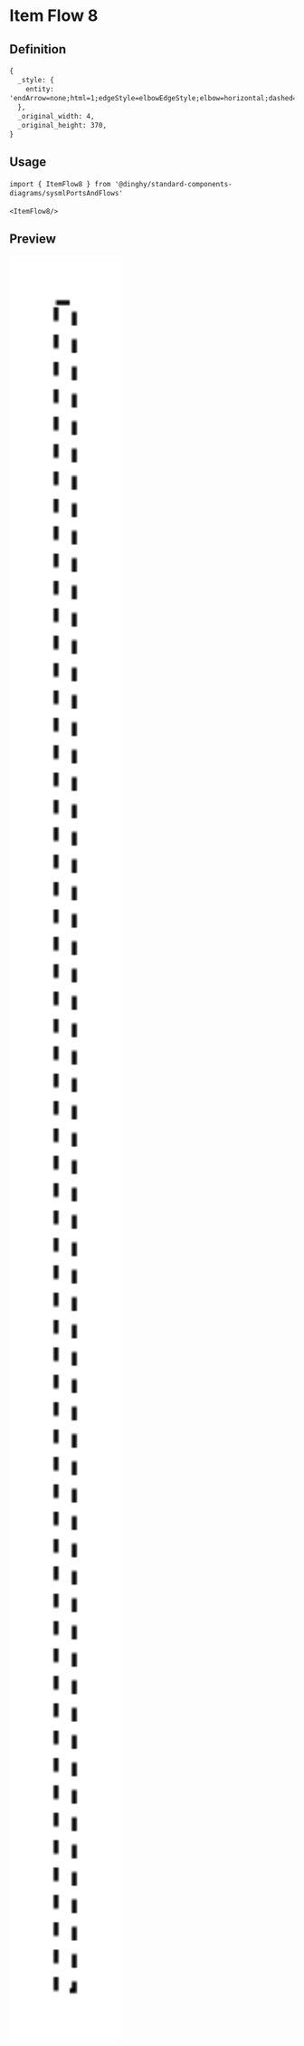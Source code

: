 # Item Flow 8

## Definition

```
{
  _style: { 
    entity: 'endArrow=none;html=1;edgeStyle=elbowEdgeStyle;elbow=horizontal;dashed=1;',
  },
  _original_width: 4,
  _original_height: 370,
}
```

## Usage

```
import { ItemFlow8 } from '@dinghy/standard-components-diagrams/sysmlPortsAndFlows'

<ItemFlow8/>
```

## Preview

<img src="./item-flow-8.png" width="200"/>
